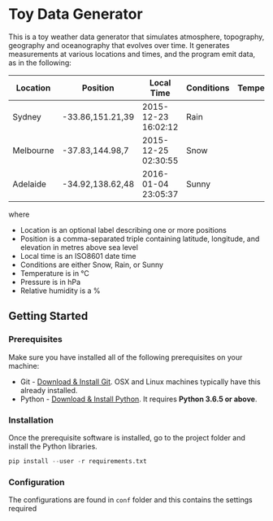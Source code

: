 # Toy Data Generator

This is a toy weather data generator that simulates atmosphere, topography, geography and oceanography that evolves over time. It generates measurements at various locations and times, and the program emit data, as in the following:

Location  | Position         | Local Time          | Conditions | Temperature | Pressure | Humidity
--------- | ---------------- | ------------------- | ---------- | -----------:| --------:| --------:
Sydney    | -33.86,151.21,39 | 2015-12-23 16:02:12 | Rain       |       +12.5 |   1010.3 | 98
Melbourne | -37.83,144.98,7  | 2015-12-25 02:30:55 | Snow       |        -5.3 |    998.4 | 52
Adelaide  | -34.92,138.62,48 | 2016-01-04 23:05:37 | Sunny      |       +39.4 |   1114.1 | 11

where

 - Location is an optional label describing one or more positions
 - Position is a comma-separated triple containing latitude, longitude, and
   elevation in metres above sea level
 - Local time is an ISO8601 date time
 - Conditions are either Snow, Rain, or Sunny
 - Temperature is in °C
 - Pressure is in hPa
 - Relative humidity is a %

## Getting Started

### Prerequisites
Make sure you have installed all of the following prerequisites on your machine:
 - Git - [Download & Install Git](https://git-scm.com/downloads). OSX and Linux machines typically have this already installed.
 - Python - [Download & Install Python](https://git-scm.com/downloads). It requires **Python 3.6.5 or above**.

### Installation

Once the prerequisite software is installed, go to the project folder and install the Python libraries.

```python
pip install --user -r requirements.txt
```

### Configuration

The configurations are found in `conf` folder and this contains the settings required


